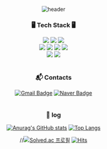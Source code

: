 <div align="center">

![header](https://capsule-render.vercel.app/api?type=waving&text=HYEONWOO&color=FFE4E1&height=200&fontColor=FFADB9&fontSize=80)

### 🖥️ Tech Stack 🖥️
<span><img src="https://img.shields.io/badge/CSS3-1572B6?style=flat&logo=CSS3&logoColor=white"/></span>
<span><img src="https://img.shields.io/badge/JavaScript-F7DF1E?style=flat&logo=JavaScript&logoColor=black"/></span>
<img src="https://img.shields.io/badge/Java-007396?style=flat&logo=OpenJDK&logoColor=white"/>
<br>
<span><img src="https://img.shields.io/badge/VisualStudioCode-007ACC?style=flat&logo=VisualStudioCode&logoColor=white"/></span>
<span><img src="https://img.shields.io/badge/Python-3776AB?style=flat&logo=Python&logoColor=white"/></span>
<span><img src="https://img.shields.io/badge/C-A8B9CC?style=flat&logo=C&logoColor=white"/></span>
<span><img src="https://img.shields.io/badge/C++-00599C?style=flat&logo=C%2B%2B&logoColor=white"/></span>
<br>
<span><img src="https://img.shields.io/badge/Eclipse-2C2255?style=flat&logo=Eclipse IDE%2B%2B&logoColor=white"/></span>
<span><img src="https://img.shields.io/badge/Arduino-00878F?style=flat&logo=Arduino%2B%2B&logoColor=white"/></span>
<br><br>

### :mailbox_with_mail: Contacts
[![Gmail Badge](https://img.shields.io/badge/Gmail-d14836?style=flat&logo=Gmail&logoColor=white&link=mailto:hyunwoo020311@gmail.com)](mailto:hyunwoo020311@gmail.com)
[![Naver Badge](https://img.shields.io/badge/Naver-03C75A?style=flat&logo=Naver&logoColor=white&link=mailto:hyunwoo02031@naver.com)](mailto:hyunwoo02031@naver.com)
<br><br>

### 🔖 log
[![Anurag's GitHub stats](https://github-readme-stats.vercel.app/api?username=dabeann&show_icons=true&include_all_commits=true&count_private=true&title_color=FF92BB&text_color=5C5C5C&icon_color=FF34B3)](https://github.com/dabeann/github-readme-stats)     [![Top Langs](https://github-readme-stats.vercel.app/api/top-langs/?username=delay-100&layout=compact&title_color=FF92BB&text_color=5C5C5C)](https://github.com/dabeann/github-readme-stats)

//[![Solved.ac 프로필](http://mazassumnida.wtf/api/mini/generate_badge?boj=dabin478)](https://solved.ac/dabin478)   [![Hits](https://hits.seeyoufarm.com/api/count/incr/badge.svg?url=https%3A%2F%2Fgithub.com%2Fdabeann%2Fhit-counter&count_bg=%23FFC1C1&title_bg=%23FFADB9&icon=smugmug.svg&icon_color=%23FF0000&title=hits&edge_flat=false)](https://hits.seeyoufarm.com)

</div>

<!-- 
<span><img src="https://img.shields.io/badge/React-61DAFB?style=flat-square&logo=react&logoColor=black"/></span> 
[![Solved.ac Profile](http://mazassumnida.wtf/api/v2/generate_badge?boj=dabin478)](https://solved.ac/dabin478/)
-->
